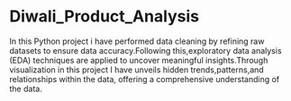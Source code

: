 # Diwali_Product_Analysis
In this Python project i have performed data cleaning by refining raw datasets to ensure data accuracy.Following this,exploratory data analysis (EDA) techniques are applied to uncover meaningful insights.Through visualization in this project I have unveils hidden trends,patterns,and relationships within the data, offering a comprehensive understanding of the data.
